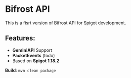 # Bifrost API
This is a fisrt version of Bifrost API for Spigot development.  

## Features:
 - **GeminiAPI** Support
 - **PacketEvents** (todo)
 - Based on **Spigot 1.18.2**

**Build**: `mvn clean package`
